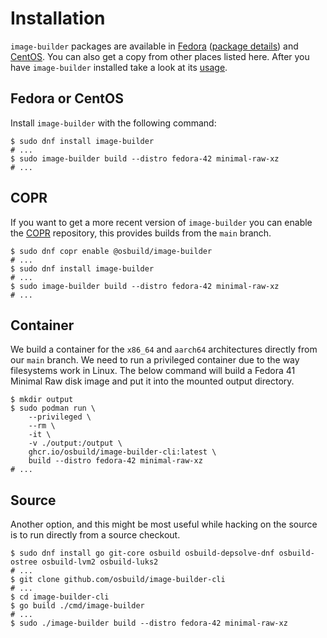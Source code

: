 # Installation

`image-builder` packages are available in [Fedora](https://fedoraproject.org) ([package details](https://packages.fedoraproject.org/pkgs/image-builder/image-builder/)) and [CentOS](https://centos.org). You can also get a copy from other places listed here. After you have `image-builder` installed take a look at its [usage](./01-usage.md).

## Fedora or CentOS

Install `image-builder` with the following command:

```console
$ sudo dnf install image-builder
# ...
$ sudo image-builder build --distro fedora-42 minimal-raw-xz
# ...
```

## COPR

If you want to get a more recent version of `image-builder` you can enable the [COPR](https://copr.fedorainfracloud.org/) repository, this provides builds from the `main` branch.

```console
$ sudo dnf copr enable @osbuild/image-builder
# ...
$ sudo dnf install image-builder
# ...
$ sudo image-builder build --distro fedora-42 minimal-raw-xz
# ...
```

## Container

We build a container for the `x86_64` and `aarch64` architectures directly from our `main` branch. We need to run a privileged container due to the way filesystems work in Linux. The below command will build a Fedora 41 Minimal Raw disk image and put it into the mounted output directory.

```console
$ mkdir output
$ sudo podman run \
    --privileged \
    --rm \
    -it \
    -v ./output:/output \
    ghcr.io/osbuild/image-builder-cli:latest \
    build --distro fedora-42 minimal-raw-xz
# ...
```

## Source

Another option, and this might be most useful while hacking on the source is to run directly from a source checkout.

```console
$ sudo dnf install go git-core osbuild osbuild-depsolve-dnf osbuild-ostree osbuild-lvm2 osbuild-luks2
# ...
$ git clone github.com/osbuild/image-builder-cli
# ...
$ cd image-builder-cli
$ go build ./cmd/image-builder
# ...
$ sudo ./image-builder build --distro fedora-42 minimal-raw-xz
```
